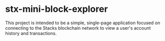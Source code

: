 # stx-mini-block-explorer
This project is intended to be a simple, single-page application focused on connecting to the Stacks blockchain network to view a user's account history and transactions.
